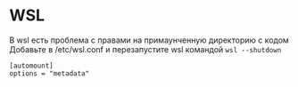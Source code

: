 # WSL

В wsl есть проблема с правами на примаунченную директорию с кодом
Добавьте в /etc/wsl.conf и перезапустите wsl командой `wsl --shutdown`

```
[automount]
options = "metadata"
```
